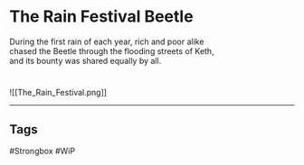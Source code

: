 # The Rain Festival Beetle
During the first rain of each year, rich and poor alike  
chased the Beetle through the flooding streets of Keth,  
and its bounty was shared equally by all.

#
![[The_Rain_Festival.png]]

---
## Tags
#Strongbox
#WiP